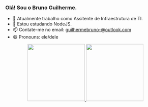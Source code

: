 ### Olá! Sou o Bruno Guilherme.


- 🔭 Atualmente trabalho como Assitente de Infraestrutura de TI.
- 🌱 Estou estudando NodeJS.
- 📫 Contate-me no email: guilhermebruno-@outlook.com
- 😄 Pronouns: ele/dele

<div align="center">
  <a href="https://github.com/Brunogpr">
  <img height="180em" src="https://github-readme-stats.vercel.app/api?username=Brunogpr&show_icons=true&theme=radical&include_all_commits=true&count_private=true"/>
  <img height="180em" src="https://github-readme-stats.vercel.app/api/top-langs/?username=Brunogpr&layout=compact&langs_count=7&theme=dark"/>
</div>
